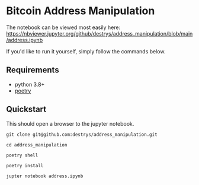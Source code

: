 # Bitcoin Address Manipulation


The notebook can be viewed most easily here: https://nbviewer.jupyter.org/github/destrys/address_manipulation/blob/main/address.ipynb

If you'd like to run it yourself, simply follow the commands below.

## Requirements

* python 3.8+
* [poetry](https://python-poetry.org/)


## Quickstart

This should open a browser to the jupyter notebook.

```
git clone git@github.com:destrys/address_manipulation.git

cd address_manipulation

poetry shell

poetry install

jupter notebook address.ipynb

```
